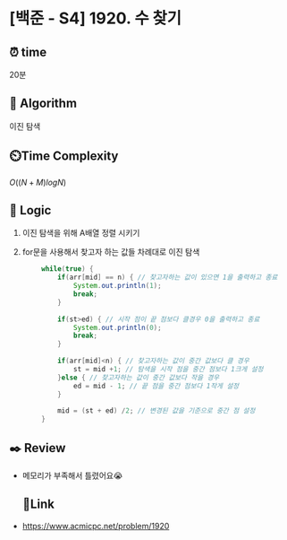 # [백준 - S4] 1920. 수 찾기
 
## ⏰  **time**
20분

## :pushpin: **Algorithm**
이진 탐색

## ⏲️**Time Complexity**
$O((N+M)logN)$

## :round_pushpin: **Logic**
1. 이진 탐색을 위해 A배열 정렬 시키기
  
2. for문을 사용해서 찾고자 하는 값들 차례대로 이진 탐색
```java
		while(true) {
			if(arr[mid] == n) { // 찾고자하는 값이 있으면 1을 출력하고 종료
				System.out.println(1);
				break;
			}
			
			if(st>ed) { // 시작 점이 끝 점보다 클경우 0을 출력하고 종료
				System.out.println(0);
				break;
			}
			
			if(arr[mid]<n) { // 찾고자하는 값이 중간 값보다 클 경우 
				st = mid +1; // 탐색을 시작 점을 중간 점보다 1크게 설정
			}else { // 찾고자하는 값이 중간 값보다 작을 경우
				ed = mid - 1; // 끝 점을 중간 점보다 1작게 설정
			}
			
			mid = (st + ed) /2; // 변경된 값을 기준으로 중간 점 설정
		}
```

## :black_nib: **Review**
- 메모리가 부족해서 틀렸어요😭

  ## 📡**Link**

- https://www.acmicpc.net/problem/1920

  
